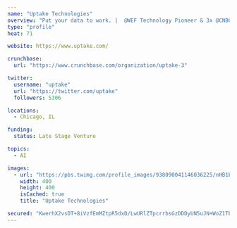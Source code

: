 ```yaml
---
name: "Uptake Technologies"
overview: "Put your data to work. |  @WEF Technology Pioneer & 3x @CNBC #Disruptor50"
type: "profile"
heat: 71

website: https://www.uptake.com/

crunchbase:
  url: "https://www.crunchbase.com/organization/uptake-3"

twitter:
  username: "uptake"
  url: "https://twitter.com/uptake"
  followers: 5306

locations:
  - Chicago, IL

funding:
  status: Late Stage Venture

topics:
  - AI

images:
  - url: "https://pbs.twimg.com/profile_images/938090041146036225/nHB1EQ6B_400x400.jpg"
    width: 400
    height: 400
    isCached: true
    title: "Uptake Technologies"

secured: "KwerhX2vsDT+8iVzfEmMZtpR5dxD/LwURlZTpcrrbsGzDDDyUN5uJN+WoZ1Tb2oNZHu6lkY9aoz3yKAXfgaaJIWqOmvHxT78ev2L9lmklXPrSSU2WdGv0nBci868lu56JJ/rq1s1iAeFeZA8LyrZMNvlxiSd995KKOUu5jJnzHGw38d5qtgW6hP0EzBiLk8A68XQ9J+v+AT/RrshC6RTtVLw+RoDY5Neh4aCQjXl7pkoqs1Syb4KJR587PY8PUKc4yGNmo8MgrRaRLqwE9Ow79uQxewhx7odXufRZh2PSumV1Dd5ztZDHNAluIqtiB6jFAnzIZrDhKeqWItQd/N50SbH0OvLfktwJEjDre1Iwgwq6IeoWNdxZSmfEM/n0dj4L2BeIsDCSREwMQ5VU620IYlajlS5hBLbkZmnj948ot0=;NldqWxnd3TshGe3sma66JA=="
---
```


